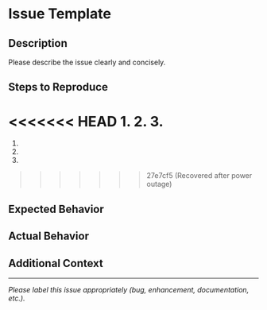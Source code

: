 # Issue Template

## Description

Please describe the issue clearly and concisely.

## Steps to Reproduce
<<<<<<< HEAD
1. 
2. 
3. 
=======
1.
2.
3.
>>>>>>> 27e7cf5 (Recovered after power outage)

## Expected Behavior

## Actual Behavior

## Additional Context

---
*Please label this issue appropriately (bug, enhancement, documentation, etc.).*
